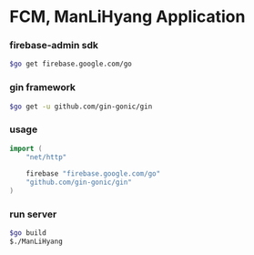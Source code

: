 FCM, ManLiHyang Application
=========================

### firebase-admin sdk
```bash
$go get firebase.google.com/go
```

### gin framework
```bash
$go get -u github.com/gin-gonic/gin
```

### usage 
```go
import (
    "net/http"
    
	firebase "firebase.google.com/go"
	"github.com/gin-gonic/gin"
)
```

### run server
```bash
$go build
$./ManLiHyang 
```